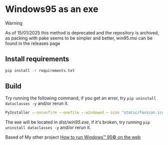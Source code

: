 # Windows95 as an exe

> [!WARNING]
> As of 15/01/2025 this method is deprecated and the repository is archived, as packing with pake seems to be simpler and better, win95.msi can be found in the releases page

## Install requirements

```bat
pip install -r requirements.txt
```

## Build

Try running the following command, if you get an error, try `pip uninstall dataclasses -y` and/or rerun it.

```bat
PyInstaller --noconfirm --onefile --windowed --icon "static/favicon.ico" --add-data "index.html;." --add-data "static/*;static" main.py -n win95
```

The exe will be located in _dist/win95.exe_, if it's broken, try running `pip uninstall dataclasses -y` and/or rerun it.

Based of My other project [How to run Windows™ 95© on the web](https://github.com/donno2048/win95)
